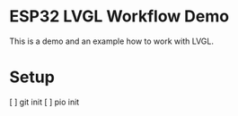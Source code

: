 # ESP32 LVGL Workflow Demo

This is a demo and an example how to work with LVGL.

# Setup
[ ] git init
[ ] pio init

